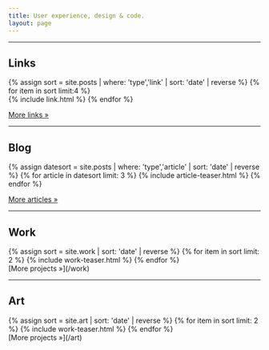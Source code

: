 ```yaml
---
title: User experience, design & code.
layout: page
---
```


---

## Links

{% assign sort = site.posts | where: 'type','link' | sort: 'date' | reverse %}
{% for item in sort limit:4 %}		
{% include link.html %}
{% endfor %}

[More links »](/links)

---

## Blog


{% assign datesort = site.posts | where: 'type','article' | sort: 'date' | reverse %}
{% for article in datesort limit: 3 %}
{% include article-teaser.html %}
{% endfor %}

[More articles »](/blog)


---

## Work
<div class="project-grid">
{% assign sort = site.work | sort: 'date' | reverse %}
{% for item in sort limit: 2 %}
{% include work-teaser.html %}
{% endfor %}
</div>
[More projects »](/work)

---

## Art
<div class="project-grid">
{% assign sort = site.art | sort: 'date' | reverse %}
{% for item in sort limit: 2 %}
{% include work-teaser.html %}
{% endfor %}
</div>
[More projects »](/art)